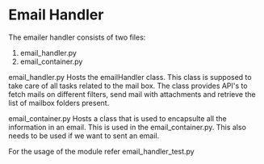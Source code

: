 Email Handler
=============

The emailer handler consists of two files:

1. email_handler.py
2. email_container.py

email_handler.py 
Hosts the emailHandler class. This class is supposed to take care of all tasks related to
the mail box. The class provides API's to fetch mails on different filters, send mail with
attachments and retrieve the list of mailbox folders present.

email_container.py
Hosts a class that is used to encapsulte all the information in an email. This is used in the
email_container.py. This also needs to be used if we want to sent an email.


For the usage of the module refer email_handler_test.py
